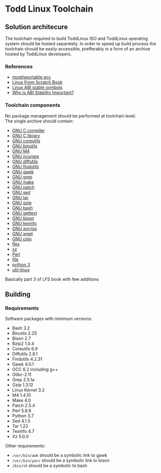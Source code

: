 # Todd Linux Toolchain
## Solution architecure
The toolchain required to build ToddLinux ISO and ToddLinux operating system should be hosted separetely. In order to speed up build process the toolchain should be easily accessible, prefferably in a form of an archive hosted by ToddLinux developers.

### References
- [mostlyportable gcc](https://github.com/Frogging-Family/mostlyportable-gcc)
- [Linux From Scratch Book](https://www.linuxfromscratch.org/lfs/downloads/10.1/LFS-BOOK-10.1.pdf)
- [Linux ABI stable symbols](https://www.kernel.org/doc/html/latest/admin-guide/abi-stable.html)
- [Why is ABI Stability Important?](https://www.dpdk.org/blog/2019/10/10/why-is-abi-stability-important/)

### Toolchain components
No package management should be performed at toolchain level. \
The single archive should contain:
- [GNU C compiler](https://gcc.gnu.org/)
- [GNU C library](https://www.gnu.org/software/libc/)
- [GNU coreutils](https://www.gnu.org/software/coreutils/)
- [GNU binutils](https://www.gnu.org/software/binutils/)
- [GNU M4](https://www.gnu.org/software/m4/)
- [GNU ncurses](https://www.gnu.org/software/ncurses/)
- [GNU diffutils](https://www.gnu.org/software/diffutils/)
- [GNU findutils](https://www.gnu.org/software/findutils/)
- [GNU gawk](https://www.gnu.org/software/gawk/)
- [GNU grep](https://www.gnu.org/software/grep/)
- [GNU make](https://www.gnu.org/software/make/)
- [GNU patch](https://www.gnu.org/software/patch)
- [GNU sed](https://www.gnu.org/software/sed/)
- [GNU tar](https://www.gnu.org/software/tar/)
- [GNU gzip](https://www.gnu.org/software/gzip)
- [GNU bash](https://www.gnu.org/software/bash)
- [GNU gettext](https://www.gnu.org/software/gettext)
- [GNU bison](https://www.gnu.org/software/bison)
- [GNU texinfo](https://www.gnu.org/software/texinfo)
- [GNU xorriso](https://www.gnu.org/software/xorriso/)
- [GNU wget](https://www.gnu.org/software/wget/)
- [GNU cpio](https://www.gnu.org/software/cpio/)
- [flex](https://github.com/westes/flex)
- [xz](https://tukaani.org/xz/)
- [Perl](https://www.perl.org/)
- [file](https://astron.com/pub/file/)
- [python 3](https://www.python.org/)
- [util-linux](https://mirrors.edge.kernel.org/pub/linux/utils/util-linux/)

Basically part 3 of LFS book with few additions

## Building 
### Requirements
Software packages with minimum versions:
- Bash 3.2
- Binutils 2.25
- Bison 2.7
- Bzip2 1.0.4
- Coreutils 6.9
- Diffutils 2.8.1
- Findutils 4.2.31
- Gawk 4.0.1
- GCC 6.2 including g++
- Glibc-2.11
- Grep 2.5.1a
- Gzip 1.3.12
- Linux Kernel 3.2
- M4 1.4.10
- Make 4.0
- Patch 2.5.4
- Perl 5.8.8
- Python 3.7
- Sed 4.1.5
- Tar 1.22
- Texinfo 4.7
- Xz 5.0.0

Other requirements:
- `/usr/bin/awk` should be a symbolic link to gawk
- `/usr/bin/yacc` should be a symbolic link to bison
- `/bin/sh` should be a symbolic to bash
